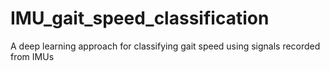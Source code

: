 # IMU_gait_speed_classification
A deep learning approach for classifying gait speed using signals recorded from IMUs
